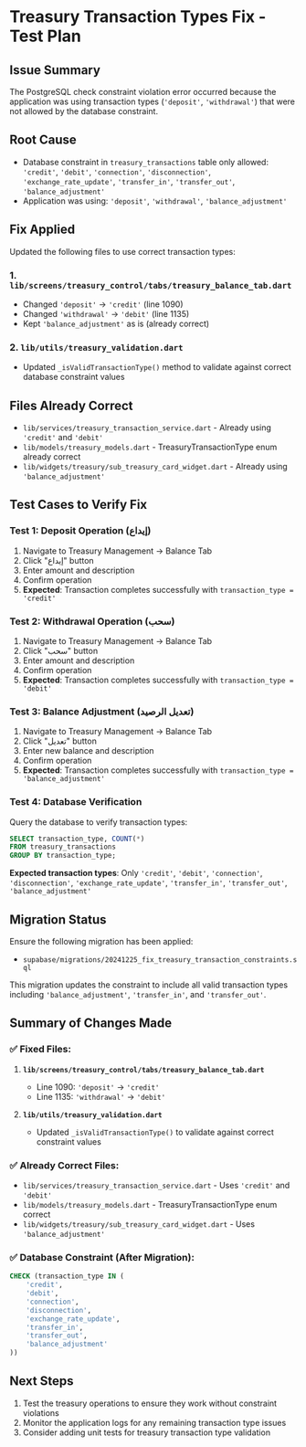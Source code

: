 # Treasury Transaction Types Fix - Test Plan

## Issue Summary
The PostgreSQL check constraint violation error occurred because the application was using transaction types (`'deposit'`, `'withdrawal'`) that were not allowed by the database constraint.

## Root Cause
- Database constraint in `treasury_transactions` table only allowed: `'credit'`, `'debit'`, `'connection'`, `'disconnection'`, `'exchange_rate_update'`, `'transfer_in'`, `'transfer_out'`, `'balance_adjustment'`
- Application was using: `'deposit'`, `'withdrawal'`, `'balance_adjustment'`

## Fix Applied
Updated the following files to use correct transaction types:

### 1. `lib/screens/treasury_control/tabs/treasury_balance_tab.dart`
- Changed `'deposit'` → `'credit'` (line 1090)
- Changed `'withdrawal'` → `'debit'` (line 1135)
- Kept `'balance_adjustment'` as is (already correct)

### 2. `lib/utils/treasury_validation.dart`
- Updated `_isValidTransactionType()` method to validate against correct database constraint values

## Files Already Correct
- `lib/services/treasury_transaction_service.dart` - Already using `'credit'` and `'debit'`
- `lib/models/treasury_models.dart` - TreasuryTransactionType enum already correct
- `lib/widgets/treasury/sub_treasury_card_widget.dart` - Already using `'balance_adjustment'`

## Test Cases to Verify Fix

### Test 1: Deposit Operation (إيداع)
1. Navigate to Treasury Management → Balance Tab
2. Click "إيداع" button
3. Enter amount and description
4. Confirm operation
5. **Expected**: Transaction completes successfully with `transaction_type = 'credit'`

### Test 2: Withdrawal Operation (سحب)
1. Navigate to Treasury Management → Balance Tab
2. Click "سحب" button
3. Enter amount and description
4. Confirm operation
5. **Expected**: Transaction completes successfully with `transaction_type = 'debit'`

### Test 3: Balance Adjustment (تعديل الرصيد)
1. Navigate to Treasury Management → Balance Tab
2. Click "تعديل" button
3. Enter new balance and description
4. Confirm operation
5. **Expected**: Transaction completes successfully with `transaction_type = 'balance_adjustment'`

### Test 4: Database Verification
Query the database to verify transaction types:
```sql
SELECT transaction_type, COUNT(*) 
FROM treasury_transactions 
GROUP BY transaction_type;
```

**Expected transaction types**: Only `'credit'`, `'debit'`, `'connection'`, `'disconnection'`, `'exchange_rate_update'`, `'transfer_in'`, `'transfer_out'`, `'balance_adjustment'`

## Migration Status
Ensure the following migration has been applied:
- `supabase/migrations/20241225_fix_treasury_transaction_constraints.sql`

This migration updates the constraint to include all valid transaction types including `'balance_adjustment'`, `'transfer_in'`, and `'transfer_out'`.

## Summary of Changes Made

### ✅ Fixed Files:
1. **`lib/screens/treasury_control/tabs/treasury_balance_tab.dart`**
   - Line 1090: `'deposit'` → `'credit'`
   - Line 1135: `'withdrawal'` → `'debit'`

2. **`lib/utils/treasury_validation.dart`**
   - Updated `_isValidTransactionType()` to validate against correct constraint values

### ✅ Already Correct Files:
- `lib/services/treasury_transaction_service.dart` - Uses `'credit'` and `'debit'`
- `lib/models/treasury_models.dart` - TreasuryTransactionType enum correct
- `lib/widgets/treasury/sub_treasury_card_widget.dart` - Uses `'balance_adjustment'`

### ✅ Database Constraint (After Migration):
```sql
CHECK (transaction_type IN (
    'credit',
    'debit',
    'connection',
    'disconnection',
    'exchange_rate_update',
    'transfer_in',
    'transfer_out',
    'balance_adjustment'
))
```

## Next Steps
1. Test the treasury operations to ensure they work without constraint violations
2. Monitor the application logs for any remaining transaction type issues
3. Consider adding unit tests for treasury transaction type validation
